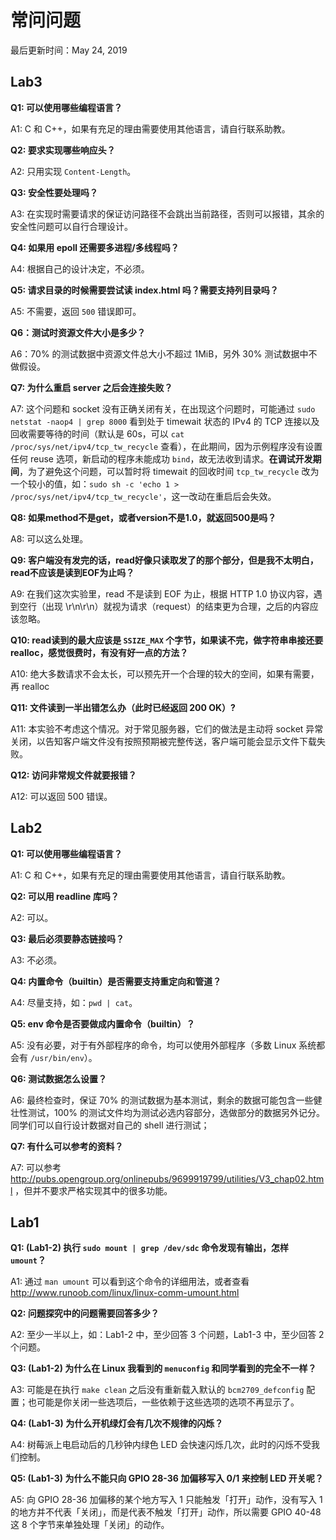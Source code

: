 # 常问问题

最后更新时间：May 24, 2019

## Lab3

**Q1: 可以使用哪些编程语言？**

A1: C 和 C++，如果有充足的理由需要使用其他语言，请自行联系助教。

**Q2: 要求实现哪些响应头？**

A2: 只用实现 `Content-Length`。

**Q3: 安全性要处理吗？**

A3: 在实现时需要请求的保证访问路径不会跳出当前路径，否则可以报错，其余的安全性问题可以自行合理设计。

**Q4: 如果用 epoll 还需要多进程/多线程吗？**

A4: 根据自己的设计决定，不必须。

**Q5: 请求目录的时候需要尝试读 index.html 吗？需要支持列目录吗？**

A5: 不需要，返回 `500` 错误即可。

**Q6：测试时资源文件大小是多少？**

A6：70% 的测试数据中资源文件总大小不超过 1MiB，另外 30% 测试数据中不做假设。

**Q7: 为什么重启 server 之后会连接失败？**

A7: 这个问题和 socket 没有正确关闭有关，在出现这个问题时，可能通过 `sudo netstat -naop4 | grep 8000` 看到处于 timewait 状态的 IPv4 的 TCP 连接以及回收需要等待的时间（默认是 60s，可以 `cat /proc/sys/net/ipv4/tcp_tw_recycle` 查看），在此期间，因为示例程序没有设置任何 reuse 选项，新启动的程序未能成功 `bind`，故无法收到请求。**在调试开发期间**，为了避免这个问题，可以暂时将 timewait 的回收时间 `tcp_tw_recycle` 改为一个较小的值，如：`sudo sh -c 'echo 1 > /proc/sys/net/ipv4/tcp_tw_recycle'`，这一改动在重启后会失效。

**Q8: 如果method不是get，或者version不是1.0，就返回500是吗？**

A8: 可以这么处理。

**Q9: 客户端没有发完的话，read好像只读取发了的那个部分，但是我不太明白，read不应该是读到EOF为止吗？**

A9: 在我们这次实验里，read 不是读到 EOF 为止，根据 HTTP 1.0 协议内容，遇到空行（出现 \r\n\r\n）就视为请求（request）的结束更为合理，之后的内容应该忽略。

**Q10: read读到的最大应该是 `SSIZE_MAX` 个字节，如果读不完，做字符串串接还要realloc，感觉很费时，有没有好一点的方法？**

A10: 绝大多数请求不会太长，可以预先开一个合理的较大的空间，如果有需要，再 realloc

**Q11: 文件读到一半出错怎么办（此时已经返回 200 OK）?**

A11: 本实验不考虑这个情况。对于常见服务器，它们的做法是主动将 socket 异常关闭，以告知客户端文件没有按照预期被完整传送，客户端可能会显示文件下载失败。

**Q12: 访问非常规文件就要报错？**

A12: 可以返回 500 错误。

## Lab2

**Q1: 可以使用哪些编程语言？**

A1: C 和 C++，如果有充足的理由需要使用其他语言，请自行联系助教。

**Q2: 可以用 readline 库吗？**

A2: 可以。

**Q3: 最后必须要静态链接吗？**

A3: 不必须。

**Q4: 内置命令（builtin）是否需要支持重定向和管道？**

A4: 尽量支持，如：`pwd | cat`。

**Q5: env 命令是否要做成内置命令（builtin）？**

A5: 没有必要，对于有外部程序的命令，均可以使用外部程序（多数 Linux 系统都会有 `/usr/bin/env`）。

**Q6: 测试数据怎么设置？**

A6: 最终检查时，保证 70% 的测试数据为基本测试，剩余的数据可能包含一些健壮性测试，100% 的测试文件均为测试必选内容部分，选做部分的数据另外记分。同学们可以自行设计数据对自己的 shell 进行测试；

**Q7: 有什么可以参考的资料？**

A7: 可以参考 http://pubs.opengroup.org/onlinepubs/9699919799/utilities/V3_chap02.html ，但并不要求严格实现其中的很多功能。

## Lab1

**Q1: (Lab1-2) 执行 `sudo mount | grep /dev/sdc` 命令发现有输出，怎样 `umount`？**

A1: 通过 `man umount` 可以看到这个命令的详细用法，或者查看 http://www.runoob.com/linux/linux-comm-umount.html



**Q2: 问题探究中的问题需要回答多少？**

A2: 至少一半以上，如：Lab1-2 中，至少回答 3 个问题，Lab1-3 中，至少回答 2 个问题。



**Q3: (Lab1-2) 为什么在 Linux 我看到的 `menuconfig` 和同学看到的完全不一样？**

A3: 可能是在执行 `make clean` 之后没有重新载入默认的 `bcm2709_defconfig` 配置；也可能是你关闭一些选项后，一些依赖于这些选项的选项不再显示了。



**Q4: (Lab1-3) 为什么开机绿灯会有几次不规律的闪烁？**

A4: 树莓派上电启动后的几秒钟内绿色 LED 会快速闪烁几次，此时的闪烁不受我们控制。



**Q5: (Lab1-3) 为什么不能只向 GPIO 28-36 加偏移写入 0/1 来控制 LED 开关呢？**

A5: 向 GPIO 28-36 加偏移的某个地方写入 1 只能触发「打开」动作，没有写入 1 的地方并不代表「关闭」，而是代表不触发「打开」动作，所以需要 GPIO 40-48 这 8 个字节来单独处理「关闭」的动作。





